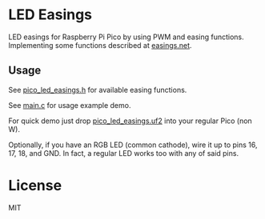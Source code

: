 # LED Easings

LED easings for Raspberry Pi Pico by using PWM and easing functions. Implementing some functions described at [easings.net](https://easings.net).

## Usage

See [pico_led_easings.h](pico_led_easings.h) for available easing functions.

See [main.c](main.c) for usage example demo.

For quick demo just drop [pico_led_easings.uf2](pico_led_easings.uf2) into your regular Pico (non W).

Optionally, if you have an RGB LED (common cathode), wire it up to pins 16, 17, 18, and GND. In fact, a regular LED works too with any of said pins.

# License

MIT

